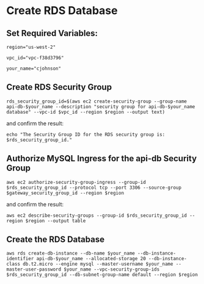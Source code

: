 # Create RDS Database

## Set Required Variables:

`region="us-west-2"`

`vpc_id="vpc-f38d3796"`

`your_name="cjohnson"`

## Create RDS Security Group

`rds_security_group_id=$(aws ec2 create-security-group --group-name api-db-$your_name --description "security group for api-db-$your_name database" --vpc-id $vpc_id --region $region --output text)`

and confirm the result:

`echo "The Security Group ID for the RDS security group is: $rds_security_group_id."`

## Authorize MySQL Ingress for the api-db Security Group

`aws ec2 authorize-security-group-ingress --group-id $rds_security_group_id --protocol tcp --port 3306 --source-group $gateway_security_group_id --region $region`

and confirm the result:

`aws ec2 describe-security-groups --group-id $rds_security_group_id --region $region --output table`

## Create the RDS Database

`aws rds create-db-instance --db-name $your_name --db-instance-identifier api-db-$your_name --allocated-storage 20 --db-instance-class db.t2.micro --engine mysql --master-username $your_name --master-user-password $your_name --vpc-security-group-ids $rds_security_group_id --db-subnet-group-name default --region $region`

